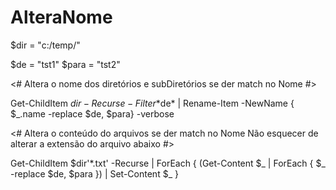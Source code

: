 # AlteraNome

$dir = "c:/temp/"

$de = "tst1"
$para = "tst2"


<#
   Altera o nome dos diretórios e subDiretórios se der match no Nome
#>

Get-ChildItem $dir -Recurse -Filter *$de* | Rename-Item -NewName { $_.name -replace $de, $para} -verbose



<#
   Altera o conteúdo do arquivos se der match no Nome 
   Não esquecer de alterar a extensão do arquivo abaixo
#>

Get-ChildItem $dir'*.txt' -Recurse | ForEach {
     (Get-Content $_ | ForEach  { $_ -replace $de, $para }) |
     Set-Content $_
}
